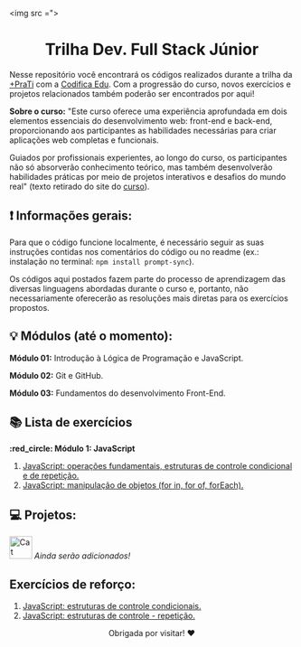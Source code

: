 <img src =">
<h1 align = center>Trilha Dev. Full Stack Júnior </h1>
<p>Nesse repositório você encontrará os códigos  realizados durante a trilha da <a href = "https://www.maisprati.com.br/">+PraTi</a> com a <a href = "https://www.codificaedu.com.br/">Codifica Edu</a>. Com a progressão do curso, novos exercícios e projetos relacionados também poderão ser encontrados por aqui! </p>
<p><strong>Sobre o curso:</strong> "Este curso oferece uma experiência aprofundada em dois elementos essenciais do desenvolvimento web: front-end e back-end, proporcionando aos participantes as habilidades necessárias para criar aplicações web completas e funcionais.

Guiados por profissionais experientes, ao longo do curso, os participantes não só absorverão conhecimento teórico, mas também desenvolverão habilidades práticas por meio de projetos interativos e desafios do mundo real" (texto retirado do site do <a href="https://curso.maisprati.com.br/">curso</a>).

## :heavy_exclamation_mark: Informações gerais:
Para que o código funcione localmente, é necessário seguir as suas instruções contidas nos comentários do código ou no readme (ex.: instalação no terminal: `npm install prompt-sync`).
<p>Os códigos aqui postados fazem parte do processo de aprendizagem das diversas linguagens abordadas durante o curso e, portanto, não necessariamente oferecerão as resoluções mais diretas para os exercícios propostos.</p>

## :bulb: Módulos (até o momento):
<p><strong>Módulo 01:</strong> Introdução à Lógica de Programação e JavaScript.</p>
<p><strong>Módulo 02:</strong> Git e  GitHub.</p>
<p><strong>Módulo 03:</strong> Fundamentos do desenvolvimento Front-End.</p>

## :books: Lista de exercícios
<p><strong> :red_circle: Módulo 1: JavaScript </strong></p>
<ol>
  <li> <a href = "https://github.com/vanmc/FullStackJunior-TrilhaMaisPratiCodificaEdu/blob/main/module01-JS/listaDeExerc%C3%ADcios/listadeexercicios1.js">JavaScript: operações fundamentais, estruturas de controle condicional e de repetição.</a>
  </li>
  <li>
    <a href = "https://github.com/vanmc/FullStackJunior-TrilhaMaisPratiCodificaEdu/blob/main/module01-JS/listaDeExerc%C3%ADcios/listadeexercicios2.js">JavaScript: manipulação de objetos (for in, for of, forEach).</a>
  </li>
</ol>

## :computer: Projetos:
<img src = "https://media1.tenor.com/m/iCqG_iT-h48AAAAC/bills-ugh.gif" alt = "Cat Typing Gif" width = "40" height = "40"> <em> Ainda serão adicionados! </em>

## Exercícios de reforço:
<ol>
    <li><a href="https://github.com/vanmc/FullStackJunior-TrilhaMaisPratiCodificaEdu/blob/main/module01-JS/exerc%C3%ADciosRefor%C3%A7o/refor%C3%A7oCondicionais.js">JavaScript: estruturas de controle condicionais. </a></li>
    <li><a href="https://github.com/vanmc/FullStackJunior-TrilhaMaisPratiCodificaEdu/blob/main/module01-JS/exerc%C3%ADciosRefor%C3%A7o/refor%C3%A7oRepeti%C3%A7%C3%A3o.js">JavaScript: estruturas de controle - repetição. </a></li>
</ol>

<p align = center> Obrigada por visitar! ❤️ </p>